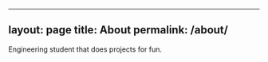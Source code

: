 ---
layout: page
title: About
permalink: /about/
--

Engineering student that does projects for fun.
